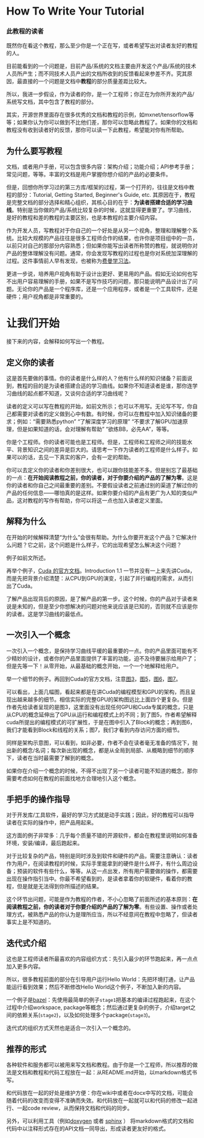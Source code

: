 # How To Write Your Tutorial

### 此教程的读者

既然你在看这个教程，那么至少你是一个正在写，或者希望写出对读者友好的教程的人。

目前能看到的一个问题是，目前产品/系统的文档主要由开发这个产品/系统的技术人员所产生；而不同技术人员产出的文档所收到的反馈看起来参差不齐。究其原因，最直接的一个问题是文档中**教程**的部分质量差距比较大。

所以，我进一步假设，作为读者的你，是一个工程师；你正在为你所开发的产品/系统写文档，其中包含了教程的部分。

其实，开源世界里面存在很多优秀的文档和教程的示例，如mxnet/tensorflow等等；如果你认为你可以做到不比他们差，那你可以忽略此教程了。如果你的文档和教程没有收到读者好的反馈，那你可以读一下此教程，希望能对你有所帮助。

## 为什么要写教程

文档，或者用户手册，可以包含很多内容：架构介绍；功能介绍；API参考手册；常见问题，等等。丰富的文档是用户掌握你想介绍的产品的必要条件。

但是，回想你所学习过的第三方库/框架的过程，第一个打开的，往往是文档中教程的部分：Tutorial, Getting Started, Beginner's Guide, etc. 其原因在于，教程是完整文档的部分选择和精心组织，其核心目的在于：**为读者搭建合适的学习曲线**。特别是当你做的产品/系统比较复杂的时候，这就显得更重要了。学习曲线，是好的教程和差的教程的主要区别，也是本教程的主要介绍内容。

作为开发人员，写教程对于你自己的一个好处是从另一个视角，整理和理解整个系统。比较大规模的产品往往是很多工程师合作的结果，也许你是项目组中的一员，以前只对自己的那部分内容熟悉；但如果你能写出读者所称赞的教程，就说明你对产品的整体理解没有问题。通常，你会发现写教程的过程也是你对系统加深理解的过程。这件事情前人早有发现，也被称为[费曼学习法](https://mattyford.com/blog/2014/1/23/the-feynman-technique-model)。

更进一步说，培养用户视角有助于设计出更好、更易用的产品。假如无论如何也写不出用户容易理解的手册，如果不是写作技巧的问题，那只能说明产品设计出了问题。无论你的产品是一个程序库，还是一个应用程序，或者是一个工具软件，还是硬件；用户视角都是非常重要的。

# 让我们开始

接下来的内容，会解释如何写出一个教程。

## 定义你的读者

这是首先要做的事情。你的读者是什么样的人？他有什么样的知识储备？前面说到，教程的目的是为读者搭建合适的学习曲线。如果你不知道读者是谁，那你连学习曲线的起点都不知道，又谈何合适的学习曲线呢？

读者的定义可以写在教程的开始，如前文所示；也可以不用写。无论写不写，你自己都需要对读者的定义做到心中有数。有时候，你可以在教程中加入知识储备的要求；例如：“需要熟悉python” “了解深度学习的原理” “不要求了解GPU加速原理，但是如果知道的话，会对理解有帮助” “欲练BB，必先AA”，等等。

你是个工程师。你的读者可能也是工程师。但是，工程师和工程师之间的技能水平、背景知识之间的差异是巨大的。请思考一下作为读者的工程师是什么样子。如果可以的话，去见一下真实的客户，会有一定的帮助。

你可以去定义你的读者和你差别很大，也可以跟你技能差不多。但是别忘了最基础的一点：**在开始阅读教程之前，你的读者，对于你要介绍的产品的了解为零**。这是你的读者和你自己之间最重要的差别。不要假设读者之前通过别的渠道了解过你的产品的任何信息——哪怕真的是这样。如果你要介绍的产品有更广为人知的类似产品，这对教程的写作有帮助，你可以将这一点也加入读者定义里面。

## 解释为什么

在开始的时候解释清楚“为什么”会很有帮助。为什么你要开发这个产品？它解决什么问题？它之前，这个问题是什么样子，它的出现希望怎么解决这个问题？

例子如前文所述。

再举个例子，[Cuda 的官方文档](https://docs.nvidia.com/cuda/cuda-c-programming-guide/index.html#introduction)。Introduction 1.1 一节并没有一上来先讲Cuda，而是先把背景介绍清楚：从CPU到GPU的演变，引起了并行编程的需求，从而引出了Cuda。

了解产品出现背后的原因，是了解产品的第一步。这个时候，你的产品对于读者来说是未知的，但是至少你想解决的问题对他来说应该是已知的，否则就不应该是你的读者。这是学习曲线的最低点。

## 一次引入一个概念

一次引入一个概念，是保持学习曲线平缓的最重要的一点。你的产品里面可能有不少精妙的设计，或者你的产品里面提供了丰富的功能，迫不及待要展示给用户了；但是先等一下！从零开始，从最基础的概念开始，一个一个地解释给用户。

举一个细节的例子。再回到Cuda的官方文档，注意[图3](https://docs.nvidia.com/cuda/cuda-c-programming-guide/index.html#from-graphics-processing-to-general-purpose-parallel-computing__gpu-devotes-more-transistors-to-data-processing)，[图5](https://docs.nvidia.com/cuda/cuda-c-programming-guide/index.html#scalable-programming-model__automatic-scalability)，[图6](https://docs.nvidia.com/cuda/cuda-c-programming-guide/index.html#thread-hierarchy__grid-of-thread-blocks)，[图7](https://docs.nvidia.com/cuda/cuda-c-programming-guide/index.html#memory-hierarchy__memory-hierarchy-figure)。

可以看出，上面几幅图，看起来都是在讲Cuda的编程模型和GPU的架构，而且呈现出越来越多的细节。相信实际的完整GPU的架构图远比上面四个更复杂。但是作者先给读者呈现的是图3，这里面没有出现任何GPU和Cuda专属的概念，只是从CPU的概念延伸出了GPU从运行和编程模式上的不同；到了图5，作者希望解释cuda所提出的编程模式的可扩展性，于是在图中引入了Block的概念；再到图6，我们才能看到Block和线程的关系；图7，我们才看到内存访问方面的细节。

同样是架构示意图，可以看到，如非必要，作者不会在读者毫无准备的情况下，抛出新的概念/名词；每次新出现的概念，都是从全局到局部、从概略到细节的顺序下，读者在当时最需要了解到的概念。

如果你在介绍一个概念的时候，不得不出现了另一个读者可能不知道的概念，那你需要考虑如何在教程的前面找地方合理地引入这个概念。

## 手把手的操作指导

对于开发库/工具软件，最好的学习方式就是动手实践；因此，好的教程可以指导读者在实际的操作中，把产品用起来。

这方面的例子非常多：几乎每个质量不错的开源软件，都会在教程里说明如何准备环境，安装/编译，最后跑起来。

对于比较复杂的产品，特别是同时涉及到软件和硬件的产品，需要注意确认：读者作为用户，在阅读教程的时候，实际手里能拿到的硬件是什么样子，有什么周边设备；预装的软件有些什么，等等。从这一点出发，所有用户需要做的操作，都需要出现在操作指引当中。你最不希望看到的，是读者拿着你的软硬件，看着你的教程，但是就是无法得到你所描述的结果。

这个环节出问题，可能是作为教程的作者，不小心忽略了前面所述的基本原则：**在阅读教程之前，你的读者对于你要介绍的产品的了解为零**。有些设置、操作或者处理方式，被熟悉产品的你认为是理所应当，所以不经意间在教程中忽略了，但读者事实上是不知道的。

## 迭代式介绍

这也是工程师读者所最喜欢的内容组织方式：先引入最少的环节跑起来，再一点点加入更多内容。

所以，很多教程前面的部分在引导用户运行Hello World：先把环境打通，让产品能运行看到效果；然后不断修改Hello World这个例子，不断加入新的内容。

一个例子是[bazel](https://docs.bazel.build/versions/2.0.0/tutorial/cpp.html#before-you-begin)：先使用最简单的例子`stage1`把基本的编译过程跑起来，在这个过程中介绍workspace, package等概念；然后通过更复杂的例子，介绍target之间的依赖关系(`stage2`)，以及如何处理多个package(`stage3`)。

迭代式的组织方式天然也是适合一次引入一个概念的。

## 推荐的形式

各种软件和服务都可以被用来写文档和教程。由于你是一个工程师，所以推荐的做法是文档和教程和代码工程放在一起：从README.md开始，以markdown格式书写。

和代码放在一起的好处是维护方便：你在wiki中或者在docx中写的文档，可能会随着代码的改变而变得不准确而失效。和代码放在一起就可以和代码的修改一起进行、一起code review，从而保持文档和代码的同步。

另外，可以利用工具（例如[doxygen](http://www.doxygen.nl/) 或者 [sphinx](https://www.sphinx-doc.org/en/master/index.html) ） 将markdown格式的文档和代码中以注释形式存在的API文档一同导出，形成读者更友好的格式。

